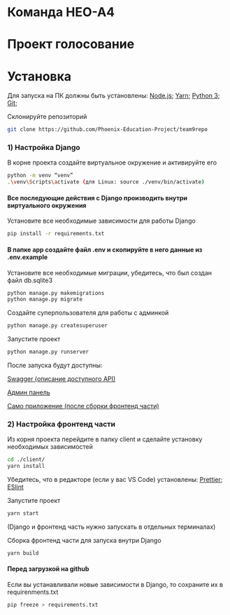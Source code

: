 # Команда НЕО-А4

# Проект голосование

# Установка

Для запуска на ПК должны быть установлены:
[Node.js](https://nodejs.org/);
[Yarn](https://yarnpkg.com/);
[Python 3](https://www.python.org/downloads/);
[Git](https://git-scm.com/);

Склонируйте репозиторий

```sh
git clone https://github.com/Phoenix-Education-Project/team9repo
```

### 1) Настройка Django

В корне проекта создайте виртуальное окружение и активируйте его

```sh
python -m venv “venv”
.\venv\Scripts\activate (для Linux: source ./venv/bin/activate)
```

#### Все последующие действия с Django производить внутри виртуального окружения

Установите все необходимые зависимости для работы Django

```sh
pip install -r requirements.txt
```

#### В папке app создайте файл .env и скопируйте в него данные из .env.example

Установите все необходимые миграции, убедитесь, что был создан файл db.sqlite3

```sh
python manage.py makemigrations
python manage.py migrate
```

Создайте суперпользователя для работы с админкой

```sh
python manage.py createsuperuser
```

Запустите проект

```sh
python manage.py runserver
```

После запуска будут доступны:

[Swagger (описание доступного API)](http://127.0.0.1:8000/swagger/)

[Админ панель](http://127.0.0.1:8000/admin/)

[Само приложение (после сборки фронтенд части)](http://127.0.0.1:8000/)

### 2) Настройка фронтенд части

Из корня проекта перейдите в папку client и сделайте установку необходимых зависимостей

```sh
cd ./client/
yarn install
```

Убедитесь, что в редакторе (если у вас VS Code) установлены:
[Prettier](https://marketplace.visualstudio.com/items?itemName=esbenp.prettier-vscode);
[ESlint](https://marketplace.visualstudio.com/items?itemName=dbaeumer.vscode-eslint)

Запустите проект

```sh
yarn start
```

(Django и фронтенд часть нужно запускать в отдельных терминалах)

Сборка фронтенд части для запуска внутри Django

```sh
yarn build
```

#### Перед загрузкой на github

Если вы устанавливали новые зависимости в Django, то сохраните их в requirenments.txt

```sh
pip freeze > requirements.txt
```
